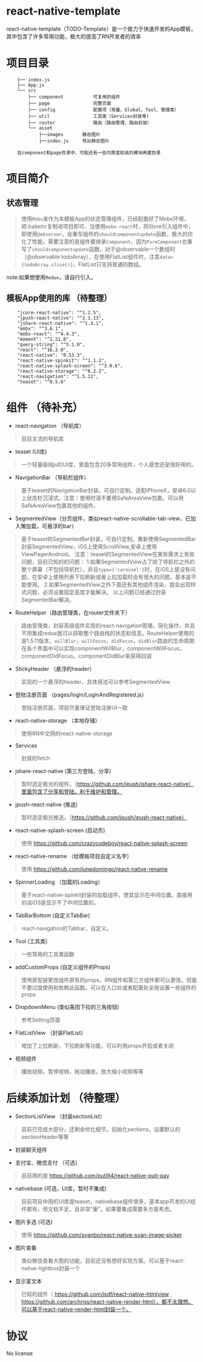 # react-native-template

react-native-template（TODO-Template）是一个致力于快速开发的App模板，其中包含了许多常用功能，极大的提高了RN开发者的效率


# 项目目录

        ├── index.js  
        ├── App.js
        └── src
            ├── component  			可复用的组件
            ├── page       			完整页面
            ├── config 			    配置项（常量、Global、Tool、管理类）
            ├── util				工具类（Services封装等)
            ├── router				路由（路由管理，路由封装）
            └── asset	
                ├──images       静态图片
                ├──index.js		导出静态图片

        在component和page目录中，可能还有一些内聚度较高的模块再建目录    


# 项目简介

## 状态管理

>使用`Mobx`来作为本模板App的状态管理组件，已经配置好了Mobx环境，把.babelrc复制进项目即可，当使用`mobx-react`时，将Store引入组件中，即使用`@observer`，会重写组件的`shouldcomponentupdate`函数，极大的优化了性能，需要注意的是组件要继承`Component`，因为`PureComponent`也重写了`shouldcomponentupdate`函数。对于@observable一个数组时（@observable todoArray），在使用FlatList组件时，注意`data={todoArray.slice()}`，FlatList只支持普通的数组。

note:如果想使用`Redux`，请自行引入。

## 模板App使用的库 （待整理）

        "jcore-react-native": "^1.2.5",
        "jpush-react-native": "^2.1.13",
        "jshare-react-native": "^1.3.1",
        "mobx": "^3.6.1",
        "mobx-react": "^4.4.3",
        "moment": "^2.21.0",
        "query-string": "^5.1.0",
        "react": "^16.2.0",
        "react-native": "0.53.3",
        "react-native-spinkit": "^1.1.1",
        "react-native-splash-screen": "^3.0.6",
        "react-native-storage": "^0.2.2",
        "react-navigation": "^1.5.11",
        "teaset": "^0.5.6"
     

# 组件 （待补充）

- react-navigation （导航库）

>目前主流的导航库

- teaset (UI库)

>一个轻量级纯js的UI库，里面包含20多常用组件，个人感觉还是很好用的。

- NavigationBar （导航栏组件）

>基于teaset的NavigationBar封装，可自行定制。适配iPhoneX，安卓6.0以上状态栏沉浸式。注意：使用时请不要用SafeAreaView包裹。可以用SafeAreaView包裹其他的组件。

- SegmentedView（分页组件，类似react-native-scrollable-tab-view，已加入懒加载，可悬浮的bar）

>基于teaset的SegmentedBar封装，可自行定制。重新使用SegmentedBar封装SegmentedView，iOS上使用ScrollView,安卓上使用ViewPagerAndroid。
注意：teaset的SegmentedView在某些需求上有些问题，目前已知的的问题：
1.如果SegmentedView占了除了导航栏之外的整个屏幕（不包括导航栏），并且`type={'carousel'}`时，在iOS上是没有问题，在安卓上使用列表下拉刷新或者上拉加载时会有很大的问题，基本是不能使用。
2.如果SegmentedView之外下面还有其他组件渲染，就会出现样式问题，必须设置固定高度才能解决。
以上问题已经通过封装SegmentedBar解决。

- RouteHelper（路由管理类，在router文件夹下）

>路由管理类，封装高级组件实现的react-navigation管理。简化操作，并且不用集成redux就可以获取整个路由栈的状态和信息。RouteHelper使用的是1.5.11版本，`willBlur`，`willFocus`，`didFocus`，`didBlur`路由的生命周期在各个界面中可以实现componentWillBlur，componentWillFocus，componentDidFocus，componentDidBlur来获得回调

- StickyHeader （悬浮的header）

>实现的一个悬浮的header，具体用法可以参考SegmentedView

- 登陆注册页面 （pages/login/LoginAndRegistered.js）

>登陆注册页面，项目尽量保证登陆注册UI一致

- react-native-storage （本地存储）

>使用RN中文网的react-native-storage

- Services

>封装的fetch

- jshare-react-native (第三方登陆、分享)

>暂时选定极光的组件。（https://github.com/jpush/jshare-react-native）里面包含了分享和登陆，利于维护和管理。

- jpush-react-native (推送)

>暂时选定极光推送。（https://github.com/jpush/jpush-react-native）

- react-native-splash-screen (启动页)

>使用 https://github.com/crazycodeboy/react-native-splash-screen

- react-native-rename （给模板项目自定义名字）

>使用 https://github.com/junedomingo/react-native-rename

- SpinnerLoading （加载的Loading）

>基于react-native-spinkit封装的加载组件，使其显示在中间位置。直接用的话iOS是显示不了中间位置的。

- TabBarBottom (自定义TabBar)
>react-navigation的Tabbar，自定义。

- Tool (工具类)

>一些常用的工具类函数

- addCustomProps (自定义组件的Props)

>使用原型链更改组件原有的props，RN组件和第三方组件都可以更改，但是不要过度使用和依赖此函数。可以在入口处或者配置处全局设置一些组件的props

- DropdownMenu (类似美团下拉的三角按钮)

>参考Setting页面

- FlatListView （封装FlatList）

>增加了上拉刷新，下拉刷新等功能，可以利用props开启或者关闭

- 视频组件

>播放视频，暂停视频，拖动播放，放大缩小视频等等


# 后续添加计划 （待整理）

- SectionListView （封装sectionList）

>目前已完成大部分，还剩余优化细节，初始化sections，设置默认的sectionHeader等等

- 封装聊天组件

>

- 支付宝、微信支付 （可选）

>目前用的是  https://github.com/puti94/react-native-puti-pay

- nativebase (可选，UI库，暂时不集成)

>目前项目中用的UI库是teaset，nativebase组件很多，基本app开发的UI组件都有，但文档不足，且非常“重”。如果要集成需要多方面考虑。

- 图片多选 (可选)

>使用 https://github.com/syanbo/react-native-syan-image-picker

- 图片查看

>类似微信查看大图的功能，目前还没有想好实现方案。可以基于react-native-lightbox封装一个

- 显示富文本

>已知的组件（ https://github.com/jsdf/react-native-htmlview , https://github.com/archriss/react-native-render-html），都不太理想。可以基于react-native-render-html封装一个。

# 协议

No license




